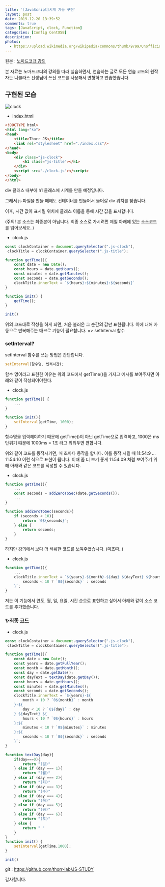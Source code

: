```yaml
---
title: '[JavaScript]시계 기능 구현'
layout: post
date: 2019-12-20 13:39:52
comments: true
tags: [JavaScript, clock, Function]
categories: [Config CentOS8]
description: 
photos: 
  - https://upload.wikimedia.org/wikipedia/commons/thumb/9/99/Unofficial_JavaScript_logo_2.svg/1200px-Unofficial_JavaScript_logo_2.svg.png
---
```


원본 : [노마드코더 강의](https://academy.nomadcoders.co/)

본 자료는 노마드코더의 강의를 따라 실습하면서, 연습하는 글로 모든 연습 코드의 원작자는 니콜라스 선생님이 쓰신 코드를 사용해서 변형하고 연습했습니다. 

## 구현된 모습

<img src="https://i.ibb.co/2M0vXbq/clock.png" alt="clock" border="0"/><br>
-  index.html
``` html
<!DOCTYPE html>
<html lang="ko">
<head>
    <title>Thorr JS</title>
    <link rel="stylesheet" href="./index.css"/>
</head>
<body>
    <div class="js-clock"> 
        <h1 class="js-title"></h1>
    </div>
    <script src="./clock.js"></script>
</body>
</html>
```
div 클래스 내부에 h1 클래스에 시계를 만들 예정입니다. 

그래서 js 파일을 만들 때에도 컨테이너를 만들어서 들어갈 div 위치를 찾습니다.

이후, 시간 값이 표시될 위치에 클래스 이름을 통해 시간 값을 표시합니다.

(주의! 본 소스는 최종본이 아닙니다. 최종 소스로 가시려면 제일 아래에 있는 소스코드를 읽어보세요..)
- clock.js
``` javascript
const clockContainer = document.querySelector(".js-clock"),
 clockTitle = clockContainer.querySelector(".js-title");

function getTime(){
    const date = new Date();
    const hours = date.getHours();
    const minutes = date.getMinutes();
    const seconds = date.getSeconds();
    clockTitle.innerText = `${hours}:${minutes}:${seconds}`
}

function init() {
    getTime();
}

init()
```

위의 코드대로 작성을 하게 되면, 처음 불러온 그 순간의 값만 표현됩니다. 이에 대해 자동으로 반복해주는 매크로 기능이 필요합니다. => setInterval 함수

### setInterval?
setInterval 함수를 쓰는 방법은 간단합니다.
```javascript
setInterval(함수명, 반복시간);
```
함수 명이라고 표현한 이유는 위의 코드에서 getTime()을 가지고 예시를 보여주자면 아래와 같이 작성되어야한다.
- clock.js
``` javascript
function getTime() {
    ...
}

function init(){
    setInterval(getTime, 1000);
}
```
함수명을 입력해야하기 때문에 getTime()이 아닌 getTime으로 입력하고, 1000은 ms 단위기 떄문에 1000ms = 1초 라고 외워두면 편합니다.

위와 같이 코드를 동작시키면, 매 초마다 동작을 합니다. 이를 동작 시킬 때 11:54:9 ... 11:54:10 이런 식으로 표현이 됩니다.
이때 좀 더 보기 좋게 11:54:09 처럼 보여주기 위해 아래와 같은 코드를 작성할 수 있습니다.
- clock.js
```javascript
function getTime(){
    ...
    const seconds = addZeroToSec(date.getSeconds());
    ...
}

function addZeroToSec(seconds){
    if (seconds < 10){
        return `0${seconds}`;
    } else {
        return seconds;
    }
}
```
하지만 강의에서 보다 더 섹쉬한 코드를 보여주었습니다. (미쵸따..)
- clock.js
```javascript
function getTime(){
    ...
    clockTitle.innerText = `${years}-${month}-${day} ${dayText} ${hours}:${minutes}:${
        seconds < 10 ? `0${seconds}` : seconds
    }`;
}
```

저는 이 기능에서 연도, 월, 일, 요일, 시간 순으로 표현하고 싶어서 아래와 같이 소스 코드를 추가했습니다.


### ✨최종 코드
- clock.js
``` javascript
const clockContainer = document.querySelector(".js-clock"),
 clockTitle = clockContainer.querySelector(".js-title");

function getTime(){
    const date = new Date();
    const years = date.getFullYear();
    const month = date.getMonth();
    const day = date.getDate();
    const dayText = textDay(date.getDay());
    const hours = date.getHours();
    const minutes = date.getMinutes();
    const seconds = date.getSeconds();
    clockTitle.innerText = `${years}-${
        month < 10 ? `0${month}` : month
    }-${
        day < 10 ? `0${day}` : day
    } ${dayText} ${
        hours < 10 ? `0${hours}` : hours
    }:${
        minutes < 10 ? `0${minutes}` : minutes
    }:${
        seconds < 10 ? `0${seconds}` : seconds
    }`;
}

function textDay(day){
    if(day===0){
        return "(일)"
    } else if (day === 1){
        return "(월)"
    } else if (day === 2){
        return "(화)"
    } else if (day === 3){
        return "(수)"
    } else if (day === 4){
        return "(목)"
    } else if (day === 5){
        return "(금)"
    } else if (day === 6){
        return "(토)"
    } else {
        return " "
    }
}
function init() {
    setInterval(getTime,1000);
}

init()
```

git : https://github.com/thorr-lab/JS-STUDY

감사합니다.